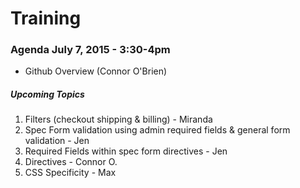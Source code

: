 # Training


### Agenda July 7, 2015 - 3:30-4pm

* Github Overview (Connor O'Brien)


##### Upcoming Topics
1. Filters (checkout shipping & billing) - Miranda
2. Spec Form validation using admin required fields & general form validation - Jen
3. Required Fields within spec form directives - Jen
4. Directives - Connor O. 
5. CSS Specificity - Max
